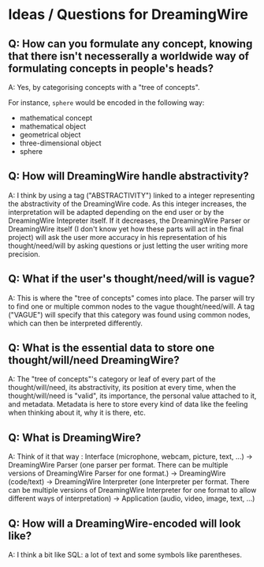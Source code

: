 # Ideas / Questions for DreamingWire

## Q: How can you formulate any concept, knowing that there isn't necesserally a worldwide way of formulating concepts in people's heads?

A: Yes, by categorising concepts with a "tree of concepts".

For instance, `sphere` would be encoded in the following way:

- mathematical concept
- mathematical object
- geometrical object
- three-dimensional object
- sphere

## Q: How will DreamingWire handle abstractivity?

A: I think by using a tag ("ABSTRACTIVITY") linked to a integer representing the abstractivity of the DreamingWire code. As this integer increases, the interpretation will be adapted depending on the end user or by the DreamingWire Intepreter itself. If it decreases, the DreamingWire Parser or DreamingWire itself (I don't know yet how these parts will act in the final project) will ask the user more accuracy in his representation of his thought/need/will by asking questions or just letting the user writing more precision.

## Q: What if the user's thought/need/will is vague?

A: This is where the "tree of concepts" comes into place. The parser will try to find one or multiple common nodes to the vague thought/need/will. A tag ("VAGUE") will specify that this category was found using common nodes, which can then be interpreted differently.

## Q: What is the essential data to store one thought/will/need DreamingWire?

A: The "tree of concepts"'s category or leaf of every part of the thought/will/need, its abstractivity, its position at every time, when the thought/will/need is "valid", its importance, the personal value attached to it, and metadata. Metadata is here to store every kind of data like the feeling when thinking about it, why it is there, etc.

## Q: What is DreamingWire?

A: Think of it that way : Interface (microphone, webcam, picture, text, ...) -> DreamingWire Parser (one parser per format. There can be multiple versions of DreamingWire Parser for one format.) -> DreamingWire (code/text) -> DreamingWire Interpreter (one Interpreter per format. There can be multiple versions of DreamingWire Interpreter for one format to allow different ways of interpretation) -> Application (audio, video, image, text, ...)

## Q: How will a DreamingWire-encoded will look like?

A: I think a bit like SQL: a lot of text and some symbols like parentheses.
